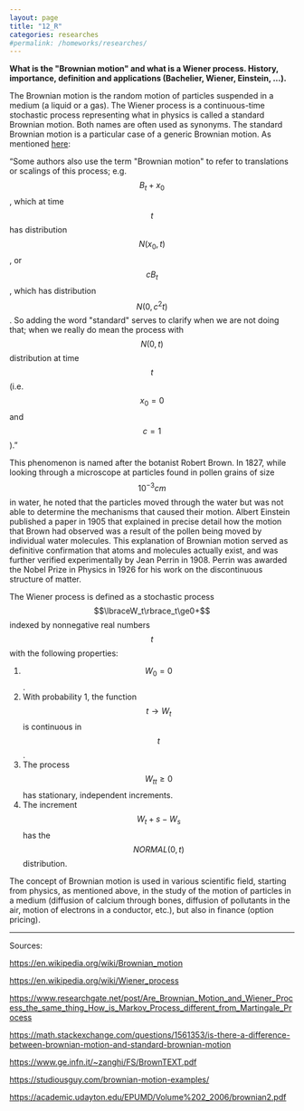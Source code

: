 ```yaml
---
layout: page
title: "12_R"
categories: researches
#permalink: /homeworks/researches/
---
```

<script type="text/x-mathjax-config">
  MathJax.Hub.Config({
    extensions: [
      "MathMenu.js",
      "MathZoom.js",
      "AssistiveMML.js",
      "a11y/accessibility-menu.js"
    ],
    jax: ["input/TeX", "output/CommonHTML"],
    TeX: {
      extensions: [
        "AMSmath.js",
        "AMSsymbols.js",
        "noErrors.js",
        "noUndefined.js",
      ]
    }
  });
</script>
<script type="text/javascript" async
  src="https://cdnjs.cloudflare.com/ajax/libs/mathjax/2.7.5/MathJax.js?config=TeX-MML-AM_CHTML">
</script>
<b>What is the "Brownian motion" and what is a Wiener process. History, importance, definition and applications (Bachelier, Wiener, Einstein, ...).</b>

The Brownian motion is the random motion of particles suspended in a medium (a liquid or a gas). The Wiener process is a continuous-time stochastic process representing what in physics is called a standard Brownian motion. Both names are often used as synonyms. The standard Brownian motion is a particular case of a generic Brownian motion. As mentioned [here](https://math.stackexchange.com/questions/1561353/is-there-a-difference-between-brownian-motion-and-standard-brownian-motion):

“Some authors also use the term "Brownian motion" to refer to translations or scalings of this process; e.g. $$B_t + x_0$$, which at time $$t$$ has distribution $$N(x_0,t)$$, or $$cB_t$$, which has distribution $$N(0,c^2t)$$. So adding the word "standard" serves to clarify when we are not doing that; when we really do mean the process with $$N(0,t)$$ distribution at time $$t$$ (i.e. $$x_0=0$$ and $$c=1$$).”

This phenomenon is named after the botanist Robert Brown. In 1827, while looking through a microscope at particles found in pollen grains of size $$10^{−3} cm$$ in water, he noted that the particles moved through the water but was not able to determine the mechanisms that caused their motion. Albert Einstein published a paper in 1905 that explained in precise detail how the motion that Brown had observed was a result of the pollen being moved by individual water molecules. This explanation of Brownian motion served as definitive confirmation that atoms and molecules actually exist, and was further verified experimentally by Jean Perrin in 1908. Perrin was awarded the Nobel Prize in Physics in 1926 for his work on the discontinuous structure of matter.

The Wiener process is defined as a stochastic process $$\lbraceW_t\rbrace_t\ge0+$$ indexed by nonnegative real numbers $$t$$ with the following properties:

1. $$W_0 = 0$$.
2. With probability 1, the function $$t → W_t$$ is continuous in $$t$$.
3. The process $${W_t}_t\ge0$$ has stationary, independent increments.
4. The increment $$W_t+s − W_s$$ has the $$NORMAL(0, t)$$ distribution.

The concept of Brownian motion is used in various scientific field, starting from physics, as mentioned above, in the study of the motion of particles in a medium (diffusion of calcium through bones, diffusion of pollutants in the air, motion of electrons in a conductor, etc.), but also in finance (option pricing).

------------------------------------------------------------------------------------
Sources:

https://en.wikipedia.org/wiki/Brownian_motion

https://en.wikipedia.org/wiki/Wiener_process

https://www.researchgate.net/post/Are_Brownian_Motion_and_Wiener_Process_the_same_thing_How_is_Markov_Process_different_from_Martingale_Process

https://math.stackexchange.com/questions/1561353/is-there-a-difference-between-brownian-motion-and-standard-brownian-motion

https://www.ge.infn.it/~zanghi/FS/BrownTEXT.pdf

https://studiousguy.com/brownian-motion-examples/

https://academic.udayton.edu/EPUMD/Volume%202_2006/brownian2.pdf



